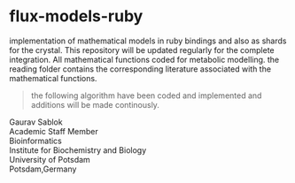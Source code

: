# flux-models-ruby
implementation of mathematical models in ruby bindings and also as shards for the crystal. This repository will be updated regularly for the complete integration.  All mathematical functions coded for metabolic modelling. the reading folder contains the corresponding literature associated with the mathematical functions. 

> the following algorithm have been coded and implemented and additions will be made continously.

Gaurav Sablok \
Academic Staff Member \
Bioinformatics \
Institute for Biochemistry and Biology \
University of Potsdam \
Potsdam,Germany
